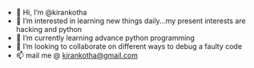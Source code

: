 - 👋 Hi, I’m @kirankotha
- 👀 I’m interested in learning new things daily...my present interests are hacking and python
- 🌱 I’m currently learning advance python programming
- 💞️ I’m looking to collaborate on different ways to debug a faulty code
- 📫 mail me @ kirankotha@gmail.com

<!---
kirankotha/kirankotha is a ✨ special ✨ repository because its `README.md` (this file) appears on your GitHub profile.
You can click the Preview link to take a look at your changes.
--->
